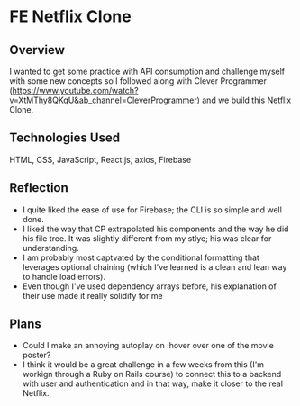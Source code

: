# FE Netflix Clone

## Overview
I wanted to get some practice with API consumption and challenge myself with some new concepts so I followed along with Clever Programmer (https://www.youtube.com/watch?v=XtMThy8QKqU&ab_channel=CleverProgrammer) and we build this Netflix Clone.

## Technologies Used
HTML, CSS, JavaScript, React.js, axios, Firebase

## Reflection
- I quite liked the ease of use for Firebase; the CLI is so simple and well done. 
- I liked the way that CP extrapolated his components and the way he did his file tree. It was slightly different from my stlye; his was clear for understanding.
- I am probably most captvated by the conditional formatting that leverages optional chaining (which I've learned is a clean and lean way to handle load errors).
- Even though I've used dependency arrays before, his explanation of their use made it really solidify for me

## Plans
- Could I make an annoying autoplay on :hover over one of the movie poster?
- I think it would be a great challenge in a few weeks from this (I'm workign through a Ruby on Rails course) to connect this to a backend with user and authentication and in that way, make it closer to the real Netflix.
